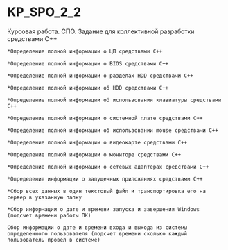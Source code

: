 # KP_SPO_2_2
Курсовая работа. СПО.
Задание для коллективной разработки средствами C++

	*Определение полной информации о ЦП средствами C++
	
	*Определение полной информации о BIOS средствами C++
	
	*Определение полной информации о разделах HDD средствами C++
	
	*Определение полной информации об HDD средствами C++
	
	*Определение полной информации об использовании клавиатуры средствами C++
	
	*Определение полной информации о системной плате средствами C++
	
	*Определение полной информации об использовании mouse средствами C++
	
	*Определение полной информации о видеокарте средствами C++
	
	*Определение полной информации о мониторе средствами C++
	
	*Определение полной информации о сетевых адаптерах средствами C++
	
	*Определение информации о запущенных приложениях средствами C++
	
	*Сбор всех данных в один текстовый файл и транспортировка его на сервер в указанную папку
	
	*Сбор информации о дате и времени запуска и завершения Windows (подсчет времени работы ПК)
	
	Сбор информации о дате и времени входа и выхода из системы определенного пользователя (подсчет времени сколько каждый пользователь провел в системе)

